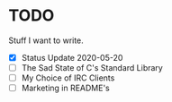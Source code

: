 TODO
====

Stuff I want to write.

- [x] Status Update 2020-05-20
- [ ] The Sad State of C's Standard Library
- [ ] My Choice of IRC Clients
- [ ] Marketing in README's
